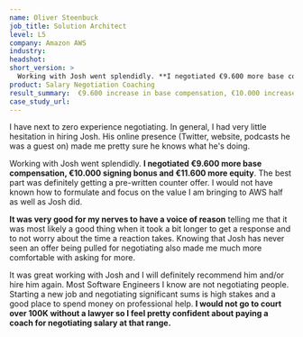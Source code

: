 ```yaml
---
name: Oliver Steenbuck
job_title: Solution Architect
level: L5
company: Amazon AWS
industry:
headshot:
short_version: >
  Working with Josh went splendidly. **I negotiated €9.600 more base compensation, €10.000 signing bonus and €11.600 more equity**. The best part was definitely getting a pre-written counter offer. I would not have known how to formulate and focus on the value I am bringing to AWS half as well as Josh did.
product: Salary Negotiation Coaching
result_summary:  €9.600 increase in base compensation, €10.000 increase in signing bonus, €11.600 increase in equity
case_study_url:
---
```

I have next to zero experience negotiating. In general, I had very little hesitation in hiring Josh. His online presence (Twitter, website, podcasts he was a guest on) made me pretty sure he knows what he's doing.

Working with Josh went splendidly. **I negotiated €9.600 more base compensation, €10.000 signing bonus and €11.600 more equity**. The best part was definitely getting a pre-written counter offer. I would not have known how to formulate and focus on the value I am bringing to AWS half as well as Josh did.

**It was very good for my nerves to have a voice of reason** telling me that it was most likely a good thing when it took a bit longer to get a response and to not worry about the time a reaction takes. Knowing that Josh has never seen an offer being pulled for negotiating also made me much more comfortable with asking for more.

It was great working with Josh and I will definitely recommend him and/or hire him again. Most Software Engineers I know are not negotiating people. Starting a new job and negotiating significant sums is high stakes and a good place to spend money on professional help. **I would not go to court over 100K without a lawyer so I feel pretty confident about paying a coach for negotiating salary at that range.**